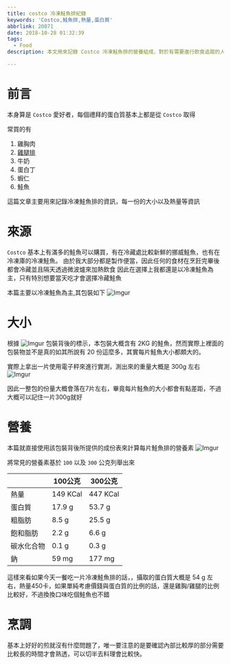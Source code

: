 ```yaml
---
title: costco 冷凍鮭魚排紀錄
keywords: 'Costco,鮭魚排,熱量,蛋白質'
abbrlink: 20071
date: 2018-10-28 01:32:39
tags:
  - Food
description: 本文用來記錄 Costco 冷凍鮭魚排的營養組成，對於有需要進行飲食追蹤的人能夠提供一個基本的概念到底每一餐吃進去的營養成分分別多少

---
```


# 前言
本身算是 `Costco` 愛好者，每個禮拜的蛋白質基本上都是從 `Costco` 取得

常買的有
1. 雞胸肉
2. [雞腿排](https://hwchiu.com/costco-chicken.html)
3. 牛奶
4. 蛋白丁
5. 蝦仁
6. 鮭魚


這篇文章主要用來記錄冷凍鮭魚排的資訊，每一份的大小以及熱量等資訊

# 來源
`Costco` 基本上有滿多的鮭魚可以購買，有在冷藏處比較新鮮的挪威鮭魚，也有在冷凍庫的冷凍鮭魚。
由於我大部分都是製作便當，因此任何的食材在烹飪完畢後都會冷藏並且隔天透過微波爐來加熱飲食
因此在選擇上我都還是以冷凍鮭魚為主，只有特別想要當天吃才會選擇冷藏鮭魚

本篇主要以冷凍鮭魚為主,其包裝如下
![Imgur](https://i.imgur.com/uxhu09H.jpg)

# 大小
根據 ![Imgur](https://i.imgur.com/nH69ZxP.jpg) 包裝背後的標示，本包裝大概含有 2KG 的鮭魚，然而實際上裡面的包裝物並不是真的如其所說有 20 份這麼多，其實每片鮭魚大小都頗大的。

實際上拿出一片使用電子秤來進行實測，測出來的重量大概是 300g 左右
![Imgur](https://i.imgur.com/HtZaLIs.jpg)

因此一整包的份量大概會落在7片左右，畢竟每片鮭魚的大小都會有點差距，不過大概可以記住一片300g就好

# 營養
本篇就直接使用該包裝背後所提供的成份表來計算每片鮭魚排的營養素
![Imgur](https://i.imgur.com/nH69ZxP.jpg)

將常見的營養素基於 `100` 以及 `300` 公克列舉出來
 	 		

|  | 100公克 | 300公克 | 
| -------- | -------- | -------- |
| 熱量      | 149  KCal   |    447 KCal     |
| 蛋白質      | 17.9 g   |    53.7 g     |
| 粗脂肪      | 8.5   g  |    25.5 g     |
| 飽和脂肪      | 2.2  g   |    6.6 g    |
| 碳水化合物      | 0.1 g    |    0.3  g   |
| 鈉| 59 mg     |    177 mg     | 

這樣來看如果今天一餐吃一片冷凍鮭魚排的話，，攝取的蛋白質大概是 54 g 左右，熱量450卡，如果單純考慮價錢與蛋白質的比例的話，還是雞胸/雞腿的比例比較好，不過換換口味吃個鮭魚也不錯

# 烹調
基本上好好的煎就沒有什麼問題了，唯一要注意的是要確認內部比較厚的部分需要比較長的時間才會熟透，可以切半去料理會比較快。
